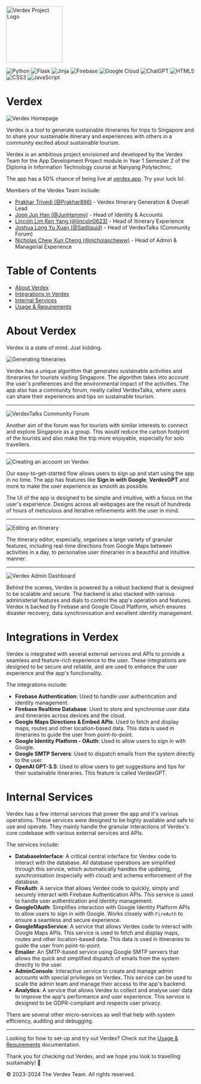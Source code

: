 <img src="/assets/logos/transparentLogoColour.png" height="150px" alt="Verdex Project Logo">


![Python](https://img.shields.io/badge/python-3670A0?style=for-the-badge&logo=python&logoColor=ffdd54)
![Flask](https://img.shields.io/badge/flask-%23000.svg?style=for-the-badge&logo=flask&logoColor=white)
![Jinja](https://img.shields.io/badge/jinja-white.svg?style=for-the-badge&logo=jinja&logoColor=black)
![Firebase](https://img.shields.io/badge/Firebase-039BE5?style=for-the-badge&logo=Firebase&logoColor=white)
![Google Cloud](https://img.shields.io/badge/GoogleCloud-%234285F4.svg?style=for-the-badge&logo=google-cloud&logoColor=white)
![ChatGPT](https://img.shields.io/badge/chatGPT-74aa9c?style=for-the-badge&logo=openai&logoColor=white)
![HTML5](https://img.shields.io/badge/html5-%23E34F26.svg?style=for-the-badge&logo=html5&logoColor=white)
![CSS3](https://img.shields.io/badge/css3-%231572B6.svg?style=for-the-badge&logo=css3&logoColor=white)
![JavaScript](https://img.shields.io/badge/javascript-%23323330.svg?style=for-the-badge&logo=javascript&logoColor=%23F7DF1E)


# Verdex

<img src="/assets/docs/img/homepage.png" alt="Verdex Homepage">

Verdex is a tool to generate sustainable itineraries for trips to Singapore and to share your sustainable itinerary and experiences with others in a community excited about sustainable tourism.

Verdex is an ambitious project envisioned and developed by the Verdex Team for the App Development Project module in Year 1 Semester 2 of the Diploma in Information Technology course at Nanyang Polytechnic.

The app has a 50% chance of being live at [verdex.app](https://verdex.app). Try your luck lol.

Members of the Verdex Team include:
- [Prakhar Trivedi (@Prakhar896)](https://github.com/Prakhar896) - Verdex Itinerary Generation & Overall Lead
- [Joon Jun Han (@JunHammy)](https://github.com/JunHammy) - Head of Identity & Accounts
- [Lincoln Lim Ken Yang (@lincoln0623)](https://github.com/lincoln0623) - Head of Itinerary Experience
- [Joshua Long Yu Xuan (@Sadliquid)](https://github.com/Sadliquid) - Head of VerdexTalks (Community Forum)
- [Nicholas Chew Xun Cheng (@nicholascheww)](https://github.com/nicholascheww) - Head of Admin & Managerial Experience

# Table of Contents
- [About Verdex](#about-verdex)
- [Integrations in Verdex](#integrations-in-verdex)
- [Internal Services](#internal-services)
- [Usage & Requirements](usage.md)

# About Verdex

Verdex is a state of mind. Just kidding.

<img src="/assets/docs/img/itineraryGeneration.png" alt="Generating Itineraries">

Verdex has a unique algorithm that generates sustainable activities and itineraries for tourists visiting Singapore. The algorithm takes into account the user's preferences and the environmental impact of the activities. The app also has a community forum, neatly called VerdexTalks, where users can share their experiences and tips on sustainable tourism.

---

<img src="/assets/docs/img/verdextalks.png" alt="VerdexTalks Community Forum">

Another aim of the forum was for tourists with similar interests to connect and explore Singapore as a group. This would reduce the carbon footprint of the tourists and also make the trip more enjoyable, especially for solo travellers.

---

<img src="/assets/docs/img/signup.png" alt="Creating an account on Verdex">

Our easy-to-get-started flow allows users to sign up and start using the app in no time. The app has features like **Sign in with Google**, **VerdexGPT** and more to make the user experience as smooth as possible.

The UI of the app is designed to be simple and intuitive, with a focus on the user's experience. Designs across all webpages are the result of hundreds of hours of meticulous and iterative refinements with the user in mind.

---

<img src="/assets/docs/img/editor.png" alt="Editing an Itinerary">

The itinerary editor, especially, organises a large variety of granular features, including real-time directions from Google Maps between activities in a day, to personalise user itineraries in a beautiful and intuitive manner.

---

<img src="/assets/docs/img/admin.png" alt="Verdex Admin Dashboard">

Behind the scenes, Verdex is powered by a robust backend that is designed to be scalable and secure. The backend is also stacked with various administerial features and dials to control the app's operation and features. Verdex is backed by Firebase and Google Cloud Platform, which ensures disaster recovery, data synchronisation and excellent identity management.

# Integrations in Verdex

Verdex is integrated with several external services and APIs to provide a seamless and feature-rich experience to the user. These integrations are designed to be secure and reliable, and are used to enhance the user experience and the app's functionality.

The integrations include:
- **Firebase Authentication**: Used to handle user authentication and identity management.
- **Firebase Realtime Database**: Used to store and synchronise user data and itineraries across devices and the cloud.
- **Google Maps Directions & Embed APIs**: Used to fetch and display maps, routes and other location-based data. This data is used in itineraries to guide the user from point-to-point.
- **Google Identity Platform - OAuth**: Used to allow users to sign in with Google.
- **Google SMTP Servers**: Used to dispatch emails from the system directly to the user.
- **OpenAI GPT-3.5**: Used to allow users to get suggestions and tips for their sustainable itineraries. This feature is called VerdexGPT.

# Internal Services

Verdex has a few internal services that power the app and it's various operations. These services were designed to be highly available and safe to use and operate. They mainly handle the granular interactions of Verdex's core codebase with various external services and APIs.

The services include:
- **DatabaseInterface**: A critical central interface for Verdex code to interact with the database. All database operations are simplified through this service, which automatically handles the updating, synchronisation (especially with cloud) and schema enforcement of the database.
- **FireAuth**: A service that allows Verdex code to quickly, simply and securely interact with Firebase Authentication APIs. This service is used to handle user authentication and identity management.
- **GoogleOAuth**: Simplifies interaction with Google Identity Platform APIs to allow users to sign in with Google. Works closely with `FireAuth` to ensure a seamless and secure experience.
- **GoogleMapsService**: A service that allows Verdex code to interact with Google Maps APIs. This service is used to fetch and display maps, routes and other location-based data. This data is used in itineraries to guide the user from point-to-point.
- **Emailer**: An SMTP-based service using Google SMTP servers that allows the quick and simplified dispatch of emails from the system directly to the user.
- **AdminConsole**: Interactive service to create and manage admin accounts with special privileges on Verdex. This service can be used to scale the admin team and manage their access to the app's backend.
- **Analytics**: A service that allows Verdex to collect and analyse user data to improve the app's performance and user experience. This service is designed to be GDPR-compliant and respects user privacy.

There are several other micro-services as well that help with system efficiency, auditing and debugging.

---

Looking for how to set-up and try out Verdex? Check out the [Usage & Requirements](usage.md) documentation.

Thank you for checking out Verdex, and we hope you look to travelling sustainably! 🌿

© 2023-2024 The Verdex Team. All rights reserved.
